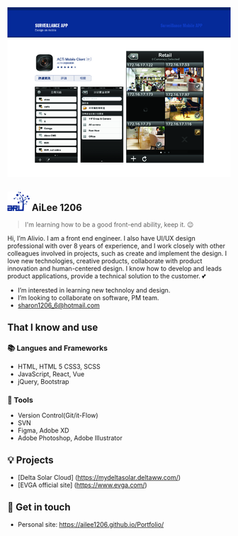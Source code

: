 <!---
AiLee1206/AiLee1206 is a ✨ special ✨ repository because its `README.md` (this file) appears on your GitHub profile.
You can click the Preview link to take a look at your changes.
--->
<img padding="0 auto" src="https://github.com/AiLee1206/Portfolio/blob/main/images/ACTi_05.jpg" />

## <img width="50px" src="https://github.com/AiLee1206/Portfolio/blob/main/images/aiRongMark.jpg" /> AiLee 1206
> I'm learning how to be a good front-end ability, keep it. 😉 

Hi, I’m Alivio. I am a front end engineer. I also have UI/UX design professional with over 8 years of experience, and I work closely with other colleagues involved in projects, such as create and implement the design. I love new technologies, creative products, collaborate with product innovation and human-centered design. I know how to develop and leads product applications, provide a technical solution to the customer. 💕 

- I’m interested in learning new technoloy and design. <br>
- I’m looking to collaborate on software, PM team. <br>
- sharon1206_6@hotmail.com<br>

## That I know and use
### 📚 Langues and Frameworks
- HTML, HTML 5 CSS3, SCSS
- JavaScript, React, Vue
- jQuery, Bootstrap

### 🔧 Tools
- Version Control(Git/it-Flow)
- SVN
- Figma, Adobe XD
- Adobe Photoshop, Adobe Illustrator

## 💡 Projects
- [Delta Solar Cloud] (https://mydeltasolar.deltaww.com/)
- [EVGA official site] (https://www.evga.com/)

## 🔗 Get in touch
- Personal site: https://ailee1206.github.io/Portfolio/
